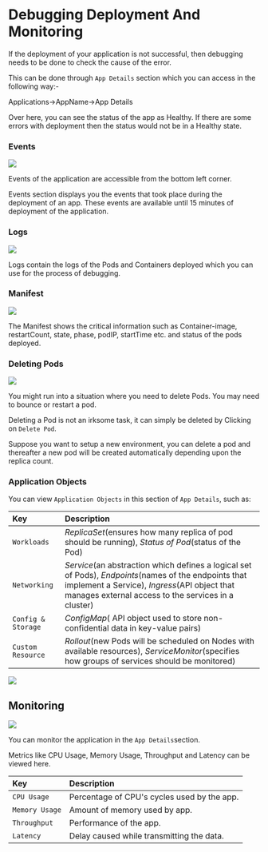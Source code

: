 # Debugging Deployment And Monitoring

If the deployment of your application is not successful, then debugging needs to be done to check the cause of the error.

This can be done through `App Details` section which you can access in the following way:-

Applications-&gt;AppName-&gt;App Details

Over here, you can see the status of the app as Healthy. If there are some errors with deployment then the status would not be in a Healthy state.

### Events

![](../.gitbook/assets/events1%20%281%29.jpg)

Events of the application are accessible from the bottom left corner.

Events section displays you the events that took place during the deployment of an app. These events are available until 15 minutes of deployment of the application.

### Logs

![](../.gitbook/assets/events2%20%281%29.jpg)

Logs contain the logs of the Pods and Containers deployed which you can use for the process of debugging.

### Manifest

![](../.gitbook/assets/events3%20%282%29.jpg)

The Manifest shows the critical information such as Container-image, restartCount, state, phase, podIP, startTime etc. and status of the pods deployed.

### Deleting Pods

![](../.gitbook/assets/events5%20%281%29.png)

You might run into a situation where you need to delete Pods. You may need to bounce or restart a pod.

Deleting a Pod is not an irksome task, it can simply be deleted by Clicking on `Delete Pod`.

Suppose you want to setup a new environment, you can delete a pod and thereafter a new pod will be created automatically depending upon the replica count.

### Application Objects

You can view `Application Objects` in this section of `App Details`, such as:

| Key | Description |
| :--- | :--- |
| `Workloads` | _ReplicaSet_\(ensures how many replica of pod should be running\), _Status of Pod_\(status of the Pod\) |
| `Networking` | _Service_\(an abstraction which defines a logical set of Pods\), _Endpoints_\(names of the endpoints that implement a Service\), _Ingress_\(API object that manages external access to the services in a cluster\) |
| `Config & Storage` | _ConfigMap_\( API object used to store non-confidential data in key-value pairs\) |
| `Custom Resource` | _Rollout_\(new Pods will be scheduled on Nodes with available resources\), _ServiceMonitor_\(specifies how groups of services should be monitored\) |

![](../.gitbook/assets/app-details-application-object-ingress.png)

## Monitoring

![](../.gitbook/assets/events4%20%282%29.jpg)

You can monitor the application in the `App Details`section.

Metrics like CPU Usage, Memory Usage, Throughput and Latency can be viewed here.

| Key | Description |
| :--- | :--- |
| `CPU Usage` | Percentage of CPU's cycles used by the app. |
| `Memory Usage` | Amount of memory used by app. |
| `Throughput` | Performance of the app. |
| `Latency` | Delay caused while transmitting the data. |

